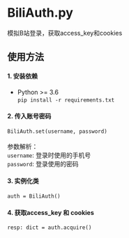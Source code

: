 # BiliAuth.py
模拟B站登录，获取access_key和cookies

## 使用方法
#### 1. 安装依赖
* Python >= 3.6<br>
`
pip install -r requirements.txt
`
#### 2. 传入账号密码
`
BiliAuth.set(username, password)
`<br><br>
参数解析：<br>
`username`: 登录时使用的手机号<br>
`password`: 登录使用的密码

#### 3. 实例化类
`
auth = BiliAuth()
`
#### 4. 获取access_key 和 cookies
`
resp: dict = auth.acquire()
`
